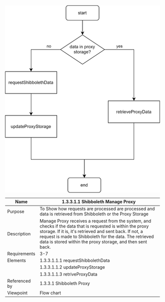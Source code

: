 ![1.3 Storage](TeamOneFiles/1.3.3.1.1%20Manage%20Proxy.svg)

| Name | 1.3.3.1.1 Shibboleth Manage Proxy|
| ----------- | ----------- |
| Purpose | To Show how requests are processed are processed and data is retrieved from Shibboleth or the Proxy Storage  |
| Description | Manage Proxy receives a request from the system, and checks if the data that is requested is within the proxy storage. If it is, it's retrieved and sent back. If not, a request is made to Shibboleth for the data. The retrieved data is stored within the proxy storage, and then sent back. |
| Requirements | 3-7 |
| Elements | 1.3.3.1.1.1 requestShibbolethData |
|          | 1.3.3.1.1.2 updateProxyStorage |
|          | 1.3.3.1.1.3 retriveProxyData |
| Referenced by | 1.3.3.1 Shibboleth Proxy |
| Viewpoint | Flow chart |
